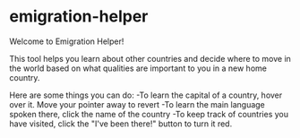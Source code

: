 # emigration-helper

Welcome to Emigration Helper!

This tool helps you learn about other countries and decide where to move in the world based on what qualities are important to you in a new home country.

Here are some things you can do:
-To learn the capital of a country, hover over it. Move your pointer away to revert
-To learn the main language spoken there, click the name of the country
-To keep track of countries you have visited, click the "I've been there!" button to turn it red.